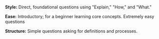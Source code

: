 **Style:** Direct, foundational questions using "Explain," "How," and "What."

**Ease:** Introductory; for a beginner learning core concepts. Extremely easy questions

**Structure:** Simple questions asking for definitions and processes.